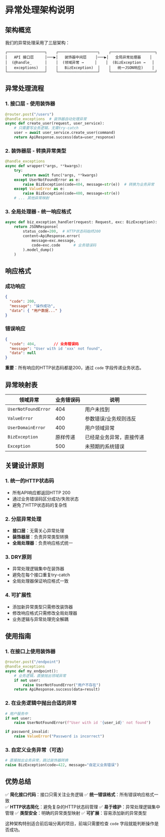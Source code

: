 # 异常处理架构说明

## 架构概览

我们的异常处理采用了三层架构：

```
┌─────────────────┐    ┌──────────────────┐    ┌────────────────────┐
│   API 接口层     │───▶│   装饰器中间层    │───▶│   全局异常处理器    │
│  (@handle_      │    │  (领域异常 →     │    │  (BizException →   │
│   exceptions)   │    │   BizException)  │    │   统一JSON响应)    │
└─────────────────┘    └──────────────────┘    └────────────────────┘
```

## 异常处理流程

### 1. 接口层 - 使用装饰器

```python
@router.post("/users")
@handle_exceptions  # 装饰器自动处理异常
async def create_user(request, user_service):
    # 只需要写业务逻辑，无需try-catch
    user = await user_service.create_user(command)
    return ApiResponse.success(data=user_response)
```

### 2. 装饰器层 - 转换异常类型

```python
@handle_exceptions
async def wrapper(*args, **kwargs):
    try:
        return await func(*args, **kwargs)
    except UserNotFoundError as e:
        raise BizException(code=404, message=str(e))  # 转换为业务异常
    except ValueError as e:
        raise BizException(code=400, message=str(e))
    # ... 其他异常映射
```

### 3. 全局处理器 - 统一响应格式

```python
async def biz_exception_handler(request: Request, exc: BizException):
    return JSONResponse(
        status_code=200,  # HTTP状态码始终200
        content=ApiResponse.error(
            message=exc.message,
            code=exc.code      # 业务错误码
        ).model_dump()
    )
```

## 响应格式

### 成功响应
```json
{
  "code": 200,
  "message": "操作成功",
  "data": { "用户数据..." }
}
```

### 错误响应
```json
{
  "code": 404,        // 业务错误码
  "message": "User with id 'xxx' not found",
  "data": null
}
```

**重要**：所有响应的HTTP状态码都是200，通过 `code` 字段传递业务状态。

## 异常映射表

| 领域异常 | 业务错误码 | 说明 |
|---------|-----------|------|
| `UserNotFoundError` | 404 | 用户未找到 |
| `ValueError` | 400 | 参数错误/业务规则违反 |
| `UserDomainError` | 400 | 用户领域异常 |
| `BizException` | 原样传递 | 已经是业务异常，直接传递 |
| `Exception` | 500 | 未预期的系统错误 |

## 关键设计原则

### 1. **统一的HTTP状态码**
- 所有API响应都返回HTTP 200
- 通过业务错误码区分成功/失败状态
- 避免了HTTP状态码的复杂性

### 2. **分层异常处理**
- **接口层**：无需关心异常处理
- **装饰器层**：负责异常类型转换
- **全局处理器**：负责响应格式统一

### 3. **DRY原则**
- 异常处理逻辑集中在装饰器
- 避免在每个接口重复try-catch
- 全局处理器保证响应格式一致

### 4. **可扩展性**
- 添加新异常类型只需修改装饰器
- 修改响应格式只需修改全局处理器
- 业务逻辑与异常处理完全解耦

## 使用指南

### 1. 在接口上使用装饰器
```python
@router.post("/endpoint")
@handle_exceptions
async def my_endpoint():
    # 业务逻辑，直接抛出领域异常
    if not user:
        raise UserNotFoundError("用户不存在")
    return ApiResponse.success(data=result)
```

### 2. 在业务逻辑中抛出合适的异常
```python
# 用户服务中
if not user:
    raise UserNotFoundError(f"User with id '{user_id}' not found")

if password_invalid:
    raise ValueError("Password is incorrect")
```

### 3. 自定义业务异常（可选）
```python
# 直接抛出业务异常，跳过装饰器转换
raise BizException(code=422, message="自定义业务错误")
```

## 优势总结

✅ **简化接口代码**：接口只需关注业务逻辑
✅ **统一错误格式**：所有错误响应格式一致  
✅ **HTTP状态简化**：避免复杂的HTTP状态码管理
✅ **易于维护**：异常处理逻辑集中管理
✅ **类型安全**：明确的异常类型映射
✅ **可扩展**：容易添加新的异常类型

这种架构特别适合前后端分离的项目，前端只需要检查 `code` 字段就能判断操作是否成功。
